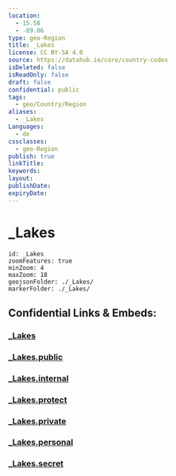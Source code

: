 ```yaml
---
location:
  - 15.58
  - -89.06
type: geo-Region
title: _Lakes
license: CC BY-SA 4.0
source: https://datahub.io/core/country-codes
isDeleted: false
isReadOnly: false
draft: false
confidential: public
tags:
  - geo/Country/Region
aliases:
  - _Lakes
Languages:
  - de
cssclasses:
  - geo-Region
publish: true
linkTitle:
keywords:
layout:
publishDate:
expiryDate:
---
```


# _Lakes

```leaflet
id: _Lakes
zoomFeatures: true 
minZoom: 4 
maxZoom: 18
geojsonFolder: ./_Lakes/
markerFolder: ./_Lakes/
```


## Confidential Links & Embeds: 

### [_Lakes](/_Standards/Earth/Continent/America~Central/Guatemala/Departments~Guatemala/Izabal/_Lakes.md) 

### [_Lakes.public](/_public/Earth/Continent/America~Central/Guatemala/Departments~Guatemala/Izabal/_Lakes.public.md) 

### [_Lakes.internal](/_internal/Earth/Continent/America~Central/Guatemala/Departments~Guatemala/Izabal/_Lakes.internal.md) 

### [_Lakes.protect](/_protect/Earth/Continent/America~Central/Guatemala/Departments~Guatemala/Izabal/_Lakes.protect.md) 

### [_Lakes.private](/_private/Earth/Continent/America~Central/Guatemala/Departments~Guatemala/Izabal/_Lakes.private.md) 

### [_Lakes.personal](/_personal/Earth/Continent/America~Central/Guatemala/Departments~Guatemala/Izabal/_Lakes.personal.md) 

### [_Lakes.secret](/_secret/Earth/Continent/America~Central/Guatemala/Departments~Guatemala/Izabal/_Lakes.secret.md)

